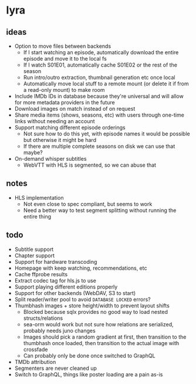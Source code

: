 # lyra

## ideas

- Option to move files between backends
  - If I start watching an episode, automatically download the entire episode and move it to the local fs
  - If I watch S01E01, automatically cache S01E02 or the rest of the season
  - Run intro/outro extraction, thumbnail generation etc once local
  - Automatically move local stuff to a remote mount (or delete it if from a read-only mount) to make room
- Include IMDb IDs in database because they're universal and will allow for more metadata providers in the future
- Download images on match instead of on request
- Share media items (shows, seasons, etc) with users through one-time links without needing an account
- Support matching different episode orderings
  - Not sure how to do this yet, with episode names it would be possible but otherwise it might be hard
  - If there are multiple complete seasons on disk we can use that maybe?
- On-demand whisper subtitles
  - WebVTT with HLS is segmented, so we can abuse that

## notes

- HLS implementation
  - Not even close to spec compliant, but seems to work
  - Need a better way to test segment splitting without running the entire thing

## todo

- Subtitle support
- Chapter support
- Support for hardware transcoding
- Homepage with keep watching, recommendations, etc
- Cache ffprobe results
- Extract codec tag for hls.js to use
- Support playing different editions properly
- Support for other backends (WebDAV, S3 to start)
- Split reader/writer pool to avoid `DATABASE LOCKED` errors?
- Thumbhash images + store height/width to prevent layout shifts
  - Blocked because sqlx provides no good way to load nested structs/relations
  - sea-orm would work but not sure how relations are serialized, probably needs juno changes
  - Images should pick a random gradient at first, then transition to the thumbhash once loaded, then transition to the actual image with crossfade
  - Can probably only be done once switched to GraphQL
- TMDb attribution
- Segmenters are never cleaned up
- Switch to GraphQL, things like poster loading are a pain as-is